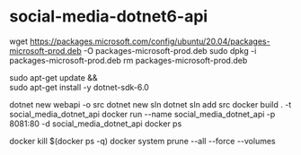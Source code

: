 # social-media-dotnet6-api
wget https://packages.microsoft.com/config/ubuntu/20.04/packages-microsoft-prod.deb -O packages-microsoft-prod.deb
sudo dpkg -i packages-microsoft-prod.deb
rm packages-microsoft-prod.deb

sudo apt-get update && \
  sudo apt-get install -y dotnet-sdk-6.0

dotnet new webapi -o src
dotnet new sln
dotnet sln add src
docker build . -t social_media_dotnet_api
docker run --name social_media_dotnet_api -p 8081:80 -d social_media_dotnet_api
docker ps

docker kill $(docker ps -q)
docker system prune --all --force --volumes